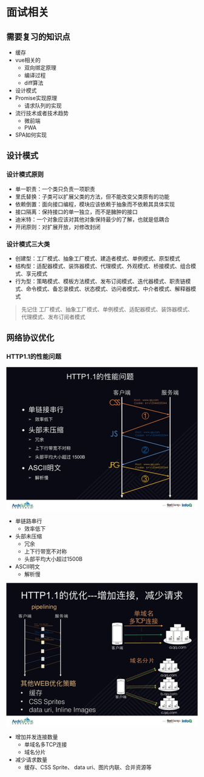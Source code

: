 # 面试相关

## 需要复习的知识点

- 缓存
- vue相关的
  - 双向绑定原理
  - 编译过程
  - diff算法
- 设计模式
- Promise实现原理
  - 请求队列的实现
- 流行技术或者技术趋势
  - 微前端
  - PWA
- SPA如何实现

## 设计模式

### 设计模式原则

- 单一职责：一个类只负责一项职责
- 里氏替换：子类可以扩展父类的方法，但不能改变父类原有的功能
- 依赖倒置：面向接口编程，模块应该依赖于抽象而不依赖其具体实现
- 接口隔离：保持接口的单一独立，而不是臃肿的接口
- 迪米特：一个对象应该对其他对象保持最少的了解，也就是低耦合
- 开闭原则：对扩展开放，对修改封闭

### 设计模式三大类

- 创建型：工厂模式、抽象工厂模式、建造者模式、单例模式、原型模式
- 结构型：适配器模式、装饰器模式、代理模式、外观模式、桥接模式、组合模式、享元模式
- 行为型：策略模式、模板方法模式、发布订阅模式、迭代器模式、职责链模式、命令模式、备忘录模式、状态模式、访问者模式、中介者模式、解释器模式

> 先记住 工厂模式、抽象工厂模式、单例模式、适配器模式、装饰器模式、代理模式、发布订阅者模式

## 网络协议优化

### HTTP1.1的性能问题

![HTTP1.1性能问题](../assets/images/HTTP1.1%E6%80%A7%E8%83%BD%E9%97%AE%E9%A2%98.jpg)

- 单链路串行
  * 效率低下
- 头部未压缩
  * 冗余
  * 上下行带宽不对称
  * 头部平均大小超过1500B
- ASCII明文
  * 解析慢

![HTTP1.1优化](../assets/images/HTTP1.1%E4%BC%98%E5%8C%96.jpg)

- 增加并发连接数量
  * 单域名多TCP连接
  * 域名分片
- 减少请求数量
  * 缓存、CSS Sprite、 data uri、图片内联、合并资源等